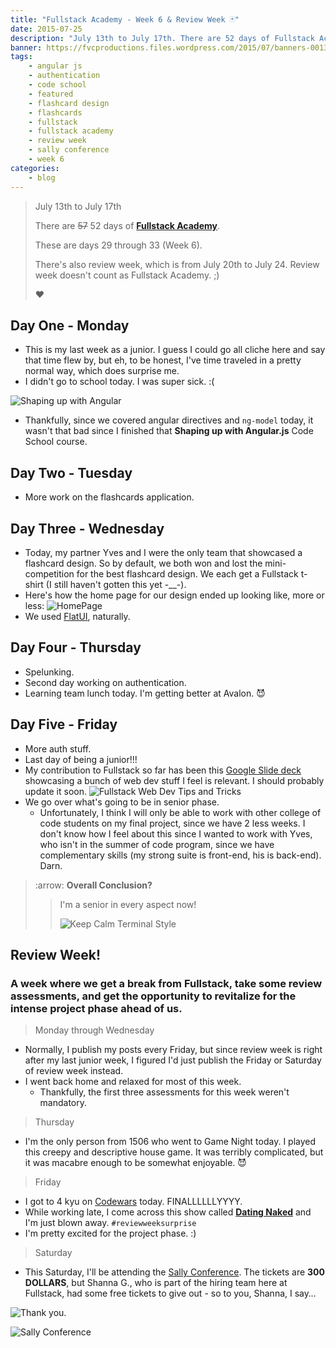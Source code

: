 ```yaml
---
title: "Fullstack Academy - Week 6 & Review Week 🃏"
date: 2015-07-25
description: "July 13th to July 17th. There are 52 days of Fullstack Academy. These are days 29 through 33 (Week 6). There's also review week, which is from July 20th to July 24. Review week doesn't count as Fullstack Academy. ❤️"
banner: https://fvcproductions.files.wordpress.com/2015/07/banners-0013.jpg
tags:
    - angular js
    - authentication
    - code school
    - featured
    - flashcard design
    - flashcards
    - fullstack
    - fullstack academy
    - review week
    - sally conference
    - week 6
categories:
    - blog
---
```


> July 13th to July 17th
>
> There are ~~57~~ 52 days of [**Fullstack Academy**](//www.fullstackacademy.com).
>
> These are days 29 through 33 (Week 6).
>
> There's also review week, which is from July 20th to July 24. Review week doesn't count as Fullstack Academy. ;)
>
> ❤️

## Day One - Monday

* This is my last week as a junior. I guess I could go all cliche here and say that time flew by, but eh, to be honest, I've time traveled in a pretty normal way, which does surprise me.
* I didn't go to school today. I was super sick. :(

![Shaping up with
Angular](//s3.amazonaws.com/accredible_courses/images/11072/original/shaping-up-with-angular-js-ec0c2defe370994018c29f0b65e56a3b.jpg)

* Thankfully, since we covered angular directives and `ng-model` today, it wasn't that bad since I finished that **Shaping up with Angular.js** Code School course.

## Day Two - Tuesday

* More work on the flashcards application.

## Day Three - Wednesday

* Today, my partner Yves and I were the only team that showcased a flashcard design. So by default, we both won and lost the mini-competition for the best flashcard design. We each get a Fullstack t-shirt (I still haven't gotten this yet -\_\_-).
* Here's how the home page for our design ended up looking like, more or less: ![HomePage](//i.imgur.com/8Lh7IJw.png)
* We used [FlatUI](//designmodo.github.io/Flat-UI/), naturally.

## Day Four - Thursday

* Spelunking.
* Second day working on authentication.
* Learning team lunch today. I'm getting better at Avalon. 😈

## Day Five - Friday

* More auth stuff.
* Last day of being a junior!!!
* My contribution to Fullstack so far has been this [Google Slide deck](//docs.google.com/presentation/d/1ZUYwxJzXCNsvC7x_tiwVRCIGVljh5EFzanV1U9WJl18/edit?usp=sharing) showcasing a bunch of web dev stuff I feel is relevant. I should probably update it soon. ![Fullstack Web Dev Tips and
Tricks](//i.imgur.com/hDbtU5A.png)
* We go over what's going to be in senior phase.
  * Unfortunately, I think I will only be able to work with other college of code students on my final project, since we have 2 less weeks. I don't know how I feel about this since I wanted to work with Yves, who isn't in the summer of code program, since we have complementary skills (my strong suite is front-end, his is back-end). Darn.

> :arrow: **Overall Conclusion?**
>
> > I'm a senior in every aspect now!
> >
> > ![Keep Calm Terminal
Style](//sd.keepcalm-o-matic.co.uk/i/keep-calm-because-finally-i-m-senior-8.png)

## Review Week!

### A week where we get a break from Fullstack, take some review assessments, and get the opportunity to revitalize for the intense project phase ahead of us.

> Monday through Wednesday

* Normally, I publish my posts every Friday, but since review week is right after my last junior week, I figured I'd just publish the Friday or Saturday of review week instead.
* I went back home and relaxed for most of this week.
  * Thankfully, the first three assessments for this week weren't mandatory.

> Thursday

* I'm the only person from 1506 who went to Game Night today. I played this creepy and descriptive house game. It was terribly complicated, but it was macabre enough to be somewhat enjoyable. 😈

> Friday

* I got to 4 kyu on [Codewars](//codewars.com/users/fvcproductions) today. FINALLLLLLYYYY.
* While working late, I come across this show called [**Dating Naked**](//www.wikiwand.com/en/Dating_Naked) and I'm just blown away. `#reviewweeksurprise`
* I'm pretty excited for the project phase. :)

> Saturday

* This Saturday, I'll be attending the [Sally Conference](//www.meetup.com/WomenWhoCodeNYC/events/223064683/). The tickets are **300 DOLLARS**, but Shanna G., who is part of the hiring team here at Fullstack, had some free tickets to give out - so to you, Shanna, I say…

![Thank you.](//media.giphy.com/media/3oEduJnper1UdNqreg/giphy.gif)

![Sally Conference](//fvcproductions.files.wordpress.com/2015/07/106e4-1432076952614.png)
